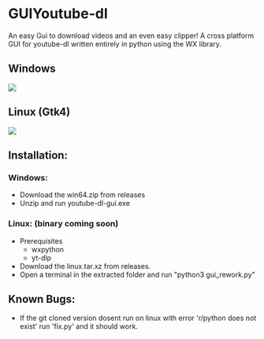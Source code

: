 # GUIYoutube-dl
An easy Gui to download videos and an even easy clipper!
A cross platform GUI for youtube-dl written entirely in python using the WX library.

## Windows
<img src='https://github.com/Shalmon123/GUIYoutube-dl/blob/main/windows_ui.png?raw=true'>

## Linux (Gtk4)
<img src='https://github.com/Shalmon123/GUIYoutube-dl/blob/main/linux_ui.png?raw=true'>

## Installation:
### Windows:
- Download the win64.zip from releases
- Unzip and run youtube-dl-gui.exe

### Linux: (binary coming soon)
- Prerequisites
  - wxpython
  - yt-dlp
- Download the linux.tar.xz from releases.
- Open a terminal in the extracted folder and run "python3 gui_rework.py"

## Known Bugs:
- If the git cloned version dosent run on linux with error 'r/python does not exist' run 'fix.py' and it should work.
